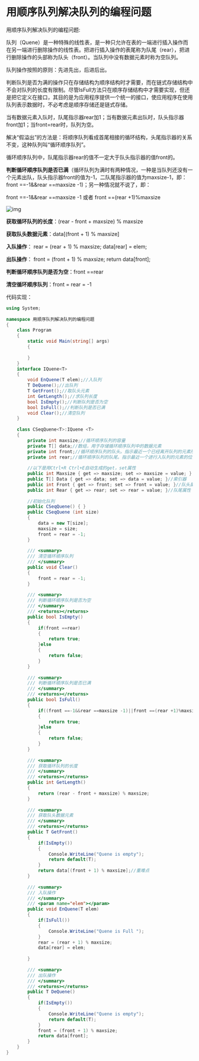 # 用顺序队列解决队列的编程问题

用顺序队列解决队列的编程问题:

 队列（Quene）是一种特殊的线性表，是一种只允许在表的一端进行插入操作而在另一端进行删除操作的线性表。把进行插入操作的表尾称为队尾（rear），把进行删除操作的头部称为队头（front）。当队列中没有数据元素时称为空队列。

队列操作按照的原则：先进先出，后进后出。

判断队列是否为满的操作只在存储结构为顺序结构时才需要，而在链式存储结构中不会对队列的长度有限制。尽管IsFull方法只在顺序存储结构中才需要实现，但还是把它定义在接口，其目的是为应用程序提供一个统一的接口，使应用程序在使用队列表示数据时，不必考虑是顺序存储还是链式存储。

当有数据元素入队时，队尾指示器rear加1；当有数据元素出队时，队头指示器front加1；当front=rear时，队列为空。

解决“假溢出”的方法是：将顺序队列看成首尾相接的循环结构，头尾指示器的关系不变，这种队列叫“循环顺序队列”。

循环顺序队列中，队尾指示器rear的值不一定大于队头指示器的值front的。

**判断循环顺序队列是否已满**（循环队列为满时有两种情况，一种是当队列还没有一个元素出队，队头指示器front的值为-1，二队尾指示器的值为maxsize-1，即：front ==-1&&rear ==maxsize -1)；另一种情况就不说了，即：

front ==-1&&rear ==maxsize -1 或者 front ==(rear +1)%maxsize


![img](https://img-blog.csdnimg.cn/20190227093527505.png?x-oss-process=image/watermark,type_ZmFuZ3poZW5naGVpdGk,shadow_10,text_aHR0cHM6Ly9ibG9nLmNzZG4ubmV0L3FxXzQwMzIzMjU2,size_16,color_FFFFFF,t_70)

 **获取循环队列的长度**：(rear - front + maxsize) % maxsize

**获取队头数据元素**：data[(front + 1) % maxsize]

**入队操作**： rear = (rear + 1) % maxsize;
          data[rear] = elem;

**出队操作**： front = (front + 1) % maxsize;
          return data[front];

**判断循环顺序队列是否为空**：front ==rear

**清空循环顺序队列**：front = rear = -1

 

代码实现：

```c#
using System;
 
namespace 用顺序队列解决队列的编程问题
{
    class Program
    {
        static void Main(string[] args)
        {
 
        }
    }
    interface IQuene<T>
    {
        void EnQuene(T elem);//入队列
        T DeQuene();//出队列
        T GetFront();//取队头元素
        int GetLength();//求队列长度
        bool IsEmpty();//判断队列是否为空
        bool IsFull();//判断队列是否已满
        void Clear();//清空队列
    }
 
    class CSeqQuene<T>:IQuene <T>
    {
        private int maxsize;//循环顺序队列的容量
        private T[] data;//数组，用于存储循环顺序队列中的数据元素
        private int front;//循环顺序队列的队头。指示最近一个已经离开队列的元素所占的位置
        private int rear;//循环顺序队列的队尾。指示最近一个进行入队列的元素的位置
 
        //以下是用Ctrl+R Ctrl+E自动生成的get，set属性
        public int Maxsize { get => maxsize; set => maxsize = value; } //容量属性
        public T[] Data { get => data; set => data = value; }//索引器
        public int Front { get => front; set => front = value; }//队头属性
        public int Rear { get => rear; set => rear = value; }//队尾属性
 
        //初始化队列
        public CSeqQuene() { } 
        public CSeqQuene (int size)
        {
            data = new T[size];
            maxsize = size;
            front = rear = -1;
        }
 
        /// <summary>
        /// 清空循环顺序队列
        /// </summary>
        public void Clear()
        {
            front = rear = -1;
        }
 
        /// <summary>
        /// 判断循环顺序队列是否为空
        /// </summary>
        /// <returns></returns>
        public bool IsEmpty()
        {
            if(front ==rear)
            {
                return true;
            }else
            {
                return false;
            }
        }
 
        /// <summary>
        /// 判断循环顺序队列是否已满
        /// </summary>
        /// <returns></returns>
        public bool IsFull()
        {
            if((front ==-1&&rear ==maxsize -1)||front ==(rear +1)%maxsize)
            {
                return true;
            }else
            {
                return false;
            }
        }
 
        /// <summary>
        /// 获取循环队列的长度
        /// </summary>
        /// <returns></returns>
        public int GetLength()
        {
            return (rear - front + maxsize) % maxsize;
        }
 
        /// <summary>
        /// 获取队头数据元素
        /// </summary>
        /// <returns></returns>
        public T GetFront()
        {
            if(IsEmpty())
            {
                Console.WriteLine("Quene is empty");
                return default(T);
            }
            return data[(front + 1) % maxsize];//重难点
        }
 
        /// <summary>
        /// 入队操作
        /// </summary>
        /// <param name="elem"></param>
        public void EnQuene(T elem)
        {
            if(IsFull())
            {
                Console.WriteLine("Quene is Full ");
            }
            rear = (rear + 1) % maxsize;
            data[rear] = elem;
 
        }
 
        /// <summary>
        /// 出队操作
        /// </summary>
        /// <returns></returns>
        public T DeQuene()
        {
            if(IsEmpty())
            {
                Console.WriteLine("Quene is empty");
                return default(T);
            }
            front = (front + 1) % maxsize;
            return data[front];
        }
    }
}
```